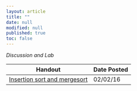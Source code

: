 ```yaml
---
layout: article
title: ""
date: null
modified: null
published: true
toc: false
---
```


*Discussion and Lab*

Handout | Date Posted
---------- | -----------
[Insertion sort and mergesort](http://enee351.github.io/discussions/week2/lab.pdf) | 02/02/16


